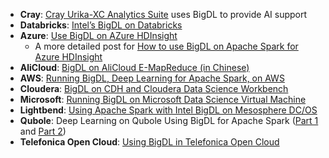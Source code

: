 * __Cray__: [Cray Urika-XC Analytics Suite](http://www.cray.com/products/analytics/urika-xc) uses BigDL to provide AI support
* __Databricks__: [Intel’s BigDL on Databricks](https://databricks.com/blog/2017/02/09/intels-bigdl-databricks.html)
* __Azure__: [Use BigDL on AZure HDInsight](https://azure.microsoft.com/en-us/blog/use-bigdl-on-hdinsight-spark-for-distributed-deep-learning/)
    * A more detailed post for [How to use BigDL on Apache Spark for Azure HDInsight](https://blogs.msdn.microsoft.com/azuredatalake/2017/03/17/how-to-use-bigdl-on-apache-spark-for-azure-hdinsight/)
* __AliCloud__: [BigDL on AliCloud E-MapReduce (in Chinese)](https://yq.aliyun.com/articles/73347)
* __AWS__: [Running BigDL, Deep Learning for Apache Spark, on AWS](https://aws.amazon.com/blogs/ai/running-bigdl-deep-learning-for-apache-spark-on-aws/)
* __Cloudera__: [BigDL on CDH and Cloudera Data Science Workbench](http://blog.cloudera.com/blog/2017/04/bigdl-on-cdh-and-cloudera-data-science-workbench/)
* __Microsoft__: [Running BigDL on Microsoft Data Science Virtual Machine](https://blogs.technet.microsoft.com/machinelearning/2017/06/20/running-bigdl-apache-spark-deep-learning-library-on-microsoft-data-science-virtual-machine/)
* __Lightbend__: [Using Apache Spark with Intel BigDL on Mesosphere DC/OS](http://developer.lightbend.com/blog/2017-06-22-bigdl-on-mesos/)
* __Qubole__: Deep Learning on Qubole Using BigDL for Apache Spark ([Part 1](https://www.qubole.com/blog/deep-learning-qubole-using-intels-bigdl-apache-spark-part-1/) and [Part 2](https://www.qubole.com/blog/deep-learning-qubole-using-bigdl-apache-spark-part-2/))
* __Telefonica Open Cloud__: [Using BigDL in Telefonica Open Cloud](https://support.telefonicaopencloud.com/en-us/ecs/doc/download/20180329/20180329111611_166372a698.pdf)
